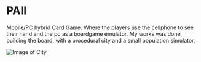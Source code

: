 

# PAII
Mobile/PC hybrid Card Game.
Where the players use the cellphone to see their hand and the pc as a boardgame emulator.
My works was done building the board, with a procedural city and a small population simulator,

![Image of City](https://github.com/MikusFN/PAII/Documentos/MobilePandemic_edited.jpg)
